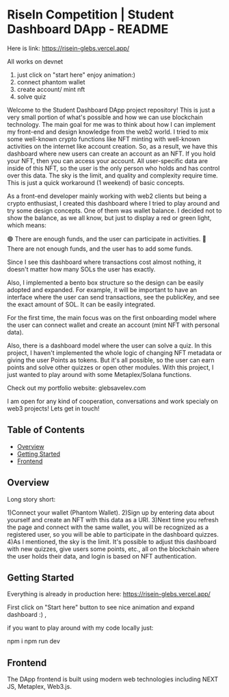 # RiseIn Competition | Student Dashboard DApp - README

Here is link:
https://risein-glebs.vercel.app/

All works on devnet

1) just click on "start here" enjoy animation:)
2) connect phantom wallet
3) create account/ mint nft
4) solve quiz

Welcome to the Student Dashboard DApp project repository! This is just a very small portion of what's possible and how we can use blockchain technology. The main goal for me was to think about how I can implement my front-end and design knowledge from the web2 world. I tried to mix some well-known crypto functions like NFT minting with well-known activities on the internet like account creation. So, as a result, we have this dashboard where new users can create an account as an NFT. If you hold your NFT, then you can access your account. All user-specific data are inside of this NFT, so the user is the only person who holds and has control over this data. The sky is the limit, and quality and complexity require time. This is just a quick workaround (1 weekend) of basic concepts.

As a front-end developer mainly working with web2 clients but being a crypto enthusiast, I created this dashboard where I tried to play around and try some design concepts. One of them was wallet balance. I decided not to show the balance, as we all know, but just to display a red or green light, which means:

🟢 There are enough funds, and the user can participate in activities.
🔴 There are not enough funds, and the user has to add some funds.

Since I see this dashboard where transactions cost almost nothing, it doesn't matter how many SOLs the user has exactly.

Also, I implemented a bento box structure so the design can be easily adopted and expanded. For example, it will be important to have an interface where the user can send transactions, see the publicKey, and see the exact amount of SOL. It can be easily integrated.

For the first time, the main focus was on the first onboarding model where the user can connect  wallet and create an account (mint NFT with personal data).

Also, there is a dashboard model where the user can solve a quiz. In this project, I haven't implemented the whole logic of changing NFT metadata or giving the user Points as tokens. But it's all possible, so the user can earn points and solve other quizzes or open other modules. With this project, I just wanted to play around with some Metaplex/Solana functions.

Check out my portfolio website:
glebsavelev.com

I am open for any kind of cooperation, conversations and work specialy on web3 projects! Lets get in touch!



## Table of Contents

- [Overview](#overview)
- [Getting Started](#getting-started)
- [Frontend](#frontend)


## Overview


Long story short:

1)Connect your wallet (Phantom Wallet).
2)Sign up by entering data about yourself and create an NFT with this data as a URI.
3)Next time you refresh the page and connect with the same wallet, you will be recognized as a registered user, so you will be able to participate in the dashboard quizzes.
4)As I mentioned, the sky is the limit. It's possible to adjust this dashboard with new quizzes, give users some points, etc., all on the blockchain where the user holds their data, and login is based on NFT authentication.


## Getting Started

Everything is already in production here:
https://risein-glebs.vercel.app/

First click on "Start here" button to see nice animation and expand dashboard :)
,


if you want to play around with my code locally just:

npm i
npm run dev 



## Frontend

The DApp frontend is built using modern web technologies including NEXT JS, Metaplex, Web3.js.


